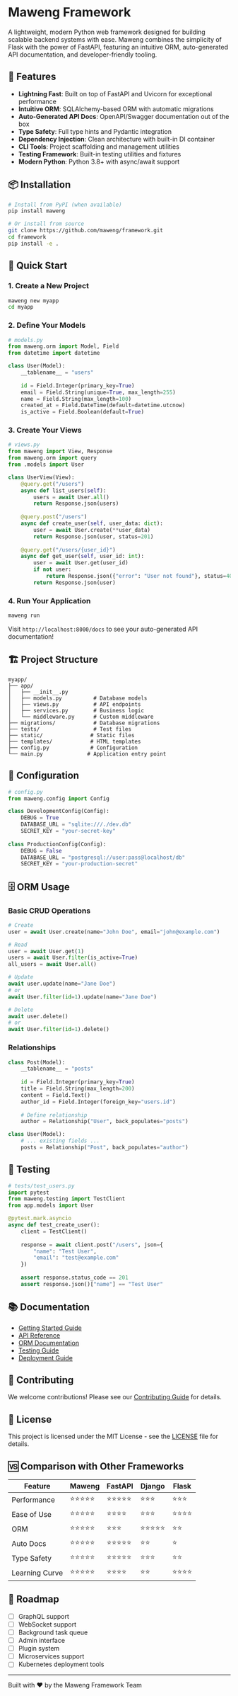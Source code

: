 # Maweng Framework

A lightweight, modern Python web framework designed for building scalable backend systems with ease. Maweng combines the simplicity of Flask with the power of FastAPI, featuring an intuitive ORM, auto-generated API documentation, and developer-friendly tooling.

## 🚀 Features

- **Lightning Fast**: Built on top of FastAPI and Uvicorn for exceptional performance
- **Intuitive ORM**: SQLAlchemy-based ORM with automatic migrations
- **Auto-Generated API Docs**: OpenAPI/Swagger documentation out of the box
- **Type Safety**: Full type hints and Pydantic integration
- **Dependency Injection**: Clean architecture with built-in DI container
- **CLI Tools**: Project scaffolding and management utilities
- **Testing Framework**: Built-in testing utilities and fixtures
- **Modern Python**: Python 3.8+ with async/await support

## 📦 Installation

```bash
# Install from PyPI (when available)
pip install maweng

# Or install from source
git clone https://github.com/maweng/framework.git
cd framework
pip install -e .
```

## 🎯 Quick Start

### 1. Create a New Project

```bash
maweng new myapp
cd myapp
```

### 2. Define Your Models

```python
# models.py
from maweng.orm import Model, Field
from datetime import datetime

class User(Model):
    __tablename__ = "users"
    
    id = Field.Integer(primary_key=True)
    email = Field.String(unique=True, max_length=255)
    name = Field.String(max_length=100)
    created_at = Field.DateTime(default=datetime.utcnow)
    is_active = Field.Boolean(default=True)
```

### 3. Create Your Views

```python
# views.py
from maweng import View, Response
from maweng.orm import query
from .models import User

class UserView(View):
    @query.get("/users")
    async def list_users(self):
        users = await User.all()
        return Response.json(users)
    
    @query.post("/users")
    async def create_user(self, user_data: dict):
        user = await User.create(**user_data)
        return Response.json(user, status=201)
    
    @query.get("/users/{user_id}")
    async def get_user(self, user_id: int):
        user = await User.get(user_id)
        if not user:
            return Response.json({"error": "User not found"}, status=404)
        return Response.json(user)
```

### 4. Run Your Application

```bash
maweng run
```

Visit `http://localhost:8000/docs` to see your auto-generated API documentation!

## 🏗️ Project Structure

```
myapp/
├── app/
│   ├── __init__.py
│   ├── models.py          # Database models
│   ├── views.py           # API endpoints
│   ├── services.py        # Business logic
│   └── middleware.py      # Custom middleware
├── migrations/            # Database migrations
├── tests/                 # Test files
├── static/               # Static files
├── templates/            # HTML templates
├── config.py             # Configuration
└── main.py              # Application entry point
```

## 🔧 Configuration

```python
# config.py
from maweng.config import Config

class DevelopmentConfig(Config):
    DEBUG = True
    DATABASE_URL = "sqlite:///./dev.db"
    SECRET_KEY = "your-secret-key"
    
class ProductionConfig(Config):
    DEBUG = False
    DATABASE_URL = "postgresql://user:pass@localhost/db"
    SECRET_KEY = "your-production-secret"
```

## 🗄️ ORM Usage

### Basic CRUD Operations

```python
# Create
user = await User.create(name="John Doe", email="john@example.com")

# Read
user = await User.get(1)
users = await User.filter(is_active=True)
all_users = await User.all()

# Update
await user.update(name="Jane Doe")
# or
await User.filter(id=1).update(name="Jane Doe")

# Delete
await user.delete()
# or
await User.filter(id=1).delete()
```

### Relationships

```python
class Post(Model):
    __tablename__ = "posts"
    
    id = Field.Integer(primary_key=True)
    title = Field.String(max_length=200)
    content = Field.Text()
    author_id = Field.Integer(foreign_key="users.id")
    
    # Define relationship
    author = Relationship("User", back_populates="posts")

class User(Model):
    # ... existing fields ...
    posts = Relationship("Post", back_populates="author")
```

## 🧪 Testing

```python
# tests/test_users.py
import pytest
from maweng.testing import TestClient
from app.models import User

@pytest.mark.asyncio
async def test_create_user():
    client = TestClient()
    
    response = await client.post("/users", json={
        "name": "Test User",
        "email": "test@example.com"
    })
    
    assert response.status_code == 201
    assert response.json()["name"] == "Test User"
```

## 📚 Documentation

- [Getting Started Guide](https://maweng.dev/getting-started)
- [API Reference](https://maweng.dev/api)
- [ORM Documentation](https://maweng.dev/orm)
- [Testing Guide](https://maweng.dev/testing)
- [Deployment Guide](https://maweng.dev/deployment)

## 🤝 Contributing

We welcome contributions! Please see our [Contributing Guide](CONTRIBUTING.md) for details.

## 📄 License

This project is licensed under the MIT License - see the [LICENSE](LICENSE) file for details.

## 🆚 Comparison with Other Frameworks

| Feature | Maweng | FastAPI | Django | Flask |
|---------|--------|---------|--------|-------|
| Performance | ⭐⭐⭐⭐⭐ | ⭐⭐⭐⭐⭐ | ⭐⭐⭐ | ⭐⭐⭐ |
| Ease of Use | ⭐⭐⭐⭐⭐ | ⭐⭐⭐⭐ | ⭐⭐⭐ | ⭐⭐⭐⭐ |
| ORM | ⭐⭐⭐⭐⭐ | ⭐⭐⭐ | ⭐⭐⭐⭐⭐ | ⭐⭐ |
| Auto Docs | ⭐⭐⭐⭐⭐ | ⭐⭐⭐⭐⭐ | ⭐⭐ | ⭐ |
| Type Safety | ⭐⭐⭐⭐⭐ | ⭐⭐⭐⭐⭐ | ⭐⭐⭐ | ⭐⭐ |
| Learning Curve | ⭐⭐⭐⭐⭐ | ⭐⭐⭐⭐ | ⭐⭐ | ⭐⭐⭐⭐ |

## 🚀 Roadmap

- [ ] GraphQL support
- [ ] WebSocket support
- [ ] Background task queue
- [ ] Admin interface
- [ ] Plugin system
- [ ] Microservices support
- [ ] Kubernetes deployment tools

---

Built with ❤️ by the Maweng Framework Team 